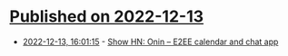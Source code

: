 # [Published on 2022-12-13](index.md)

* [2022-12-13, 16:01:15](https://news.ycombinator.com/item?id=33970632) - [Show HN: Onin – E2EE calendar and chat app](https://onin.co)
